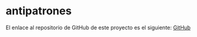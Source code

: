 # antipatrones

El enlace al repositorio de GitHub de este proyecto es el siguiente: [GitHub](https://github.com/jzazooro/aprovechamiento-de-grafos.git)
